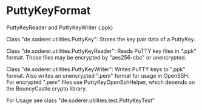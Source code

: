 # PuttyKeyFormat
PuttyKeyReader and PuttyKeyWriter (.ppk)

Class "de.soderer.utilities.PuttyKey":
Stores the key pair data of a PuttyKey.

Class "de.soderer.utilities.PuttyKeyReader":
Reads PuTTY key files in ".ppk" format.
Those files may be encrypted by "aes256-cbc" or unencrypted.

Class "de.soderer.utilities.PuttyKeyWriter":
Writes PuTTY keys to ".ppk" format.
Also writes an unencrypted ".pem" format for usage in OpenSSH.
For encrypted ".pem" files use PuttyKeyOpenSshHelper, which deoends on the BouncyCastle crypto library.

For Usage see class "de.soderer.utilities.test.PuttyKeyTest"
